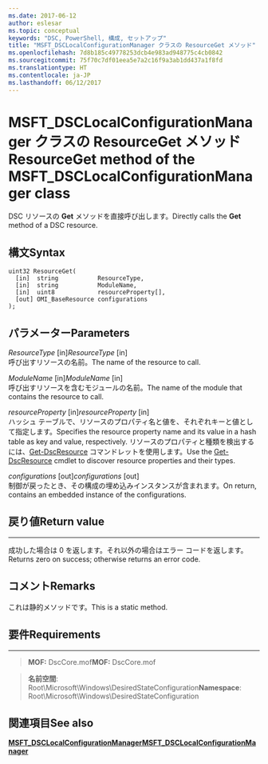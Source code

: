 ```yaml
---
ms.date: 2017-06-12
author: eslesar
ms.topic: conceptual
keywords: "DSC, PowerShell, 構成, セットアップ"
title: "MSFT_DSCLocalConfigurationManager クラスの ResourceGet メソッド"
ms.openlocfilehash: 7d8b185c49778253dcb4e983ad948775c4cb0842
ms.sourcegitcommit: 75f70c7df01eea5e7a2c16f9a3ab1dd437a1f8fd
ms.translationtype: HT
ms.contentlocale: ja-JP
ms.lasthandoff: 06/12/2017
---
```

# <a name="resourceget-method-of-the-msftdsclocalconfigurationmanager-class"></a><span data-ttu-id="ff3db-103">MSFT_DSCLocalConfigurationManager クラスの ResourceGet メソッド</span><span class="sxs-lookup"><span data-stu-id="ff3db-103">ResourceGet method of the MSFT_DSCLocalConfigurationManager class</span></span>

<span data-ttu-id="ff3db-104">DSC リソースの **Get** メソッドを直接呼び出します。</span><span class="sxs-lookup"><span data-stu-id="ff3db-104">Directly calls the **Get** method of a DSC resource.</span></span>

<a name="syntax"></a><span data-ttu-id="ff3db-105">構文</span><span class="sxs-lookup"><span data-stu-id="ff3db-105">Syntax</span></span>
------

```mof
uint32 ResourceGet(
  [in]  string           ResourceType,
  [in]  string           ModuleName,
  [in]  uint8            resourceProperty[],
  [out] OMI_BaseResource configurations
);
```

<a name="parameters"></a><span data-ttu-id="ff3db-106">パラメーター</span><span class="sxs-lookup"><span data-stu-id="ff3db-106">Parameters</span></span>
----------

<span data-ttu-id="ff3db-107">*ResourceType* \[in\]</span><span class="sxs-lookup"><span data-stu-id="ff3db-107">*ResourceType* \[in\]</span></span>  
<span data-ttu-id="ff3db-108">呼び出すリソースの名前。</span><span class="sxs-lookup"><span data-stu-id="ff3db-108">The name of the resource to call.</span></span>

<span data-ttu-id="ff3db-109">*ModuleName* \[in\]</span><span class="sxs-lookup"><span data-stu-id="ff3db-109">*ModuleName* \[in\]</span></span>  
<span data-ttu-id="ff3db-110">呼び出すリソースを含むモジュールの名前。</span><span class="sxs-lookup"><span data-stu-id="ff3db-110">The name of the module that contains the resource to call.</span></span>

<span data-ttu-id="ff3db-111">*resourceProperty* \[in\]</span><span class="sxs-lookup"><span data-stu-id="ff3db-111">*resourceProperty* \[in\]</span></span>  
<span data-ttu-id="ff3db-112">ハッシュ テーブルで、リソースのプロパティ名と値を、それぞれキーと値として指定します。</span><span class="sxs-lookup"><span data-stu-id="ff3db-112">Specifies the resource property name and its value in a hash table as key and value, respectively.</span></span> <span data-ttu-id="ff3db-113">リソースのプロパティと種類を検出するには、[Get-DscResource](https://technet.microsoft.com/en-us/library/dn521625.aspx) コマンドレットを使用します。</span><span class="sxs-lookup"><span data-stu-id="ff3db-113">Use the [Get-DscResource](https://technet.microsoft.com/en-us/library/dn521625.aspx) cmdlet to discover resource properties and their types.</span></span>

<span data-ttu-id="ff3db-114">*configurations* \[out\]</span><span class="sxs-lookup"><span data-stu-id="ff3db-114">*configurations* \[out\]</span></span>  
<span data-ttu-id="ff3db-115">制御が戻ったとき、その構成の埋め込みインスタンスが含まれます。</span><span class="sxs-lookup"><span data-stu-id="ff3db-115">On return, contains an embedded instance of the configurations.</span></span>

## <a name="return-value"></a><span data-ttu-id="ff3db-116">戻り値</span><span class="sxs-lookup"><span data-stu-id="ff3db-116">Return value</span></span>
------------

<span data-ttu-id="ff3db-117">成功した場合は 0 を返します。それ以外の場合はエラー コードを返します。</span><span class="sxs-lookup"><span data-stu-id="ff3db-117">Returns zero on success; otherwise returns an error code.</span></span>

## <a name="remarks"></a><span data-ttu-id="ff3db-118">コメント</span><span class="sxs-lookup"><span data-stu-id="ff3db-118">Remarks</span></span>

<span data-ttu-id="ff3db-119">これは静的メソッドです。</span><span class="sxs-lookup"><span data-stu-id="ff3db-119">This is a static method.</span></span>

## <a name="requirements"></a><span data-ttu-id="ff3db-120">要件</span><span class="sxs-lookup"><span data-stu-id="ff3db-120">Requirements</span></span>
------------
><span data-ttu-id="ff3db-121">**MOF:** DscCore.mof</span><span class="sxs-lookup"><span data-stu-id="ff3db-121">**MOF:** DscCore.mof</span></span>

><span data-ttu-id="ff3db-122">**名前空間**: Root\Microsoft\Windows\DesiredStateConfiguration</span><span class="sxs-lookup"><span data-stu-id="ff3db-122">**Namespace**: Root\Microsoft\Windows\DesiredStateConfiguration</span></span>


## <a name="see-also"></a><span data-ttu-id="ff3db-123">関連項目</span><span class="sxs-lookup"><span data-stu-id="ff3db-123">See also</span></span>


[<span data-ttu-id="ff3db-124">**MSFT_DSCLocalConfigurationManager**</span><span class="sxs-lookup"><span data-stu-id="ff3db-124">**MSFT_DSCLocalConfigurationManager**</span></span>](msft-dsclocalconfigurationmanager.md)


 

 



